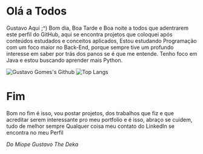 # Olá a Todos 
Gustavo Aqui ;^)
Bom dia, Boa Tarde e Boa noite a todos que adentrarem este perfil do GitHub, aqui se encontra projetos que coloquei após conteúdos estudados e conceitos aplicados,
Estou estudando Programação com um foco maior no Back-End, porque sempre tive um profundo interesse em saber por trás dos panos se é que me entende.
Tenho foco em Java e estou buscando aprender mais Python.


![Gustavo Gomes's Github](https://github-readme-stats.vercel.app/api?username=ggomes08&show_icons=true&theme=tokyonight) ![Top Langs](https://github-readme-stats.vercel.app/api/top-langs/?username=ggomes08&layout=compact)

# Fim
Bom no fim é isso, vou postar projetos, dos trabalhos que fiz e que acreditar serem interessante pro meu portfolio e é isso, abraço se cuidem, tudo de melhor sempre
Qualquer coisa meu contato do LinkedIn se encontra no meu Perfil


_Do Míope Gustavo The Deka_
